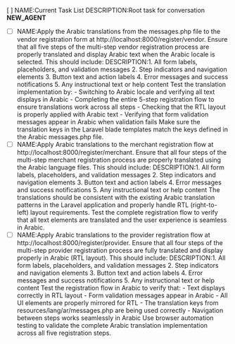 [ ] NAME:Current Task List DESCRIPTION:Root task for conversation __NEW_AGENT__
-[ ] NAME:Apply the Arabic translations from the messages.php file to the vendor registration form at http://localhost:8000/register/vendor. Ensure that all five steps of the multi-step vendor registration process are properly translated and display Arabic text when the Arabic locale is selected. This should include: DESCRIPTION:1. All form labels, placeholders, and validation messages 2. Step indicators and navigation elements 3. Button text and action labels 4. Error messages and success notifications 5. Any instructional text or help content  Test the translation implementation by: - Switching to Arabic locale and verifying all text displays in Arabic - Completing the entire 5-step registration flow to ensure translations work across all steps - Checking that the RTL layout is properly applied with Arabic text - Verifying that form validation messages appear in Arabic when validation fails  Make sure the translation keys in the Laravel blade templates match the keys defined in the Arabic messages.php file.
-[ ] NAME:Apply Arabic translations to the merchant registration flow at http://localhost:8000/register/merchant. Ensure that all four steps of the multi-step merchant registration process are properly translated using the Arabic language files. This should include: DESCRIPTION:1. All form labels, placeholders, and validation messages 2. Step indicators and navigation elements 3. Button text and action labels 4. Error messages and success notifications 5. Any instructional text or help content  The translations should be consistent with the existing Arabic translation patterns in the Laravel application and properly handle RTL (right-to-left) layout requirements. Test the complete registration flow to verify that all text elements are translated and the user experience is seamless in Arabic.
-[ ] NAME:Apply Arabic translations to the provider registration flow at http://localhost:8000/register/provider. Ensure that all four steps of the multi-step provider registration process are fully translated and display properly in Arabic (RTL layout). This should include: DESCRIPTION:1. All form labels, placeholders, and validation messages 2. Step indicators and navigation elements 3. Button text and action labels 4. Error messages and success notifications 5. Any instructional text or help content  Test the registration flow in Arabic to verify that: - Text displays correctly in RTL layout - Form validation messages appear in Arabic - All UI elements are properly mirrored for RTL - The translation keys from resources/lang/ar/messages.php are being used correctly - Navigation between steps works seamlessly in Arabic  Use browser automation testing to validate the complete Arabic translation implementation across all five registration steps.
